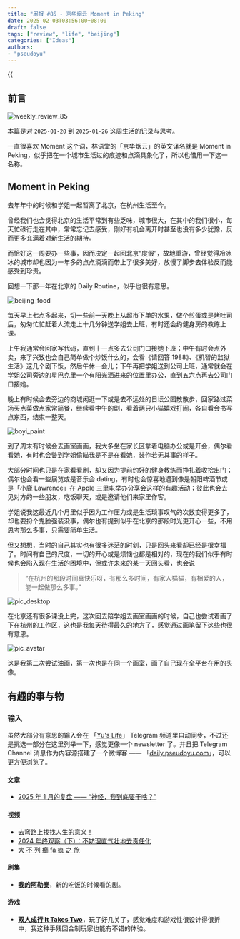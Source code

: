 ```yaml
---
title: "周报 #85 - 京华烟云 Moment in Peking"
date: 2025-02-03T03:56:00+08:00
draft: false
tags: ["review", "life", "beijing"]
categories: ["Ideas"]
authors:
- "pseudoyu"
---
```


{{<audio src="audios/glimpse_of_us.mp3" caption="《Glimpse of Us》" >}}

## 前言

![weekly_review_85](https://image.pseudoyu.com/images/weekly_review_85.png)

本篇是对 `2025-01-20` 到 `2025-01-26` 这周生活的记录与思考。

一直很喜欢 Moment 这个词，林语堂的「京华烟云」的英文译名就是 Moment in Peking，似乎把在一个城市生活过的痕迹和点滴具象化了，所以也借用一下这一名称。

## Moment in Peking

去年年中的时候和学姐一起暂离了北京，在杭州生活至今。

曾经我们也会觉得北京的生活平常到有些乏味，城市很大，在其中的我们很小，每天忙碌行走在其中，常常忘记去感受，刚好有机会离开时甚至也没有多少犹豫，反而更多充满着对新生活的期待。

而恰好这一周要办一些事，因而决定一起回北京“度假”，故地重游，曾经觉得冷冰冰的城市却也因为一年多的点点滴滴而带上了很多美好，放慢了脚步去体验反而能感受到珍贵。

回想一下那一年在北京的 Daily Routine，似乎也很有意思。

![beijing_food](https://image.pseudoyu.com/images/beijing_food.jpeg)

每天早上七点多起来，切一些前一天晚上从超市下单的水果，做个煎蛋或是烤吐司后，匆匆忙忙赶着人流走上十几分钟送学姐去上班，有时还会约健身房的教练上课。

上午我通常会回家写代码，直到十一点多去公司门口接她下班；中午有时会点外卖，来了兴致也会自己简单做个炒饭什么的，会看《请回答 1988》、《机智的监狱生活》这几个剧下饭，然后午休一会儿；下午再把学姐送到公司上班，通常就会在学姐公司旁边的星巴克里一个有阳光洒进来的位置里办公，直到五六点再去公司门口接她。

晚上有时候会去旁边的商城闲逛一下或是去不远处的日坛公园散散步，回家路过菜场买点菜做点家常简餐，继续看中午的剧，看着两只小猫嬉戏打闹，各自看会书写点东西，结束一整天。

![boyi_paint](https://image.pseudoyu.com/images/boyi_paint.jpg)

到了周末有时候会去画室画画，我大多坐在家长区拿着电脑办公或是开会，偶尔看看她，有时也会瞥到学姐偷瞄我是不是在看她，装作若无其事的样子。

大部分时间也只是在家看看剧，却又因为提前约好的健身教练而挣扎着收拾出门；偶尔也会看一些展览或是音乐会 dating，有时也会惊喜地遇到像是朝阳啤酒节或是「小鹿 Lawrence」在 Apple 三里屯举办分享会这样的有趣活动；彼此也会去见对方的一些朋友，吃饭聊天，或是邀请他们来家里作客。

学姐说我这最近几个月里似乎因为工作压力或是生活琐事叹气的次数变得更多了，却也要扮个鬼脸强装没事，偶尔也有提到似乎在北京的那段时光更开心一些，不用思考那么多事，只需要简单生活。

但又想想，当时的自己其实也有很多迷茫的时刻，只是回头来看却已经是很幸福了。时间有自己的尺度，一切的开心或是烦恼也都是相对的，现在的我们似乎有时候也会陷入现在生活的困境中，但或许未来的某一天回头看，也会说

> “在杭州的那段时间真快乐呀，有那么多时间，有家人猫猫，有相爱的人，能一起做那么多事。”

![pic_desktop](https://image.pseudoyu.com/images/pic_desktop.png)

在北京还有很多课没上完，这次回去陪学姐去画室画画的时候，自己也尝试着画了下在杭州的工作区，这也是我每天待得最久的地方了，感觉通过画笔留下这些也很有意思。

![pic_avatar](https://image.pseudoyu.com/images/pic_avatar.jpg)

这是我第二次尝试油画，第一次也是在同一个画室，画了自己现在全平台在用的头像。

## 有趣的事与物

### 输入

虽然大部分有意思的输入会在 「[Yu's Life](https://t.me/pseudoyulife)」 Telegram 频道里自动同步，不过还是挑选一部分在这里列举一下，感觉更像一个 newsletter 了。并且把 Telegram Channel 消息作为内容源搭建了一个微博客 —— 「[daily.pseudoyu.com](https://daily.pseudoyu.com/)」，可以更方便浏览了。

#### 文章

- [2025 年 1 月的复盘 —— “神经，我到底要干啥？”](https://polebug.github.io/2025/01/25/2025%E5%B9%B41%E6%9C%88%E7%9A%84%E5%A4%8D%E7%9B%98/)

#### 视频

- [去弯路上找找人生的意义！](https://www.bilibili.com/video/BV1NTwhe4Eeh)
- [2024 年终观察（下）：不妨理直气壮地去责任化](https://www.bilibili.com/video/BV1CUfhYmEB1)
- [大 不 列 癫 fa 疯 之 旅](https://www.bilibili.com/video/BV1KjfjYVE6Y)

#### 剧集

- [**我的阿勒泰**](http://movie.douban.com/subject/36245596/)，新的吃饭的时候看的剧。

#### 游戏

- [**双人成行 It Takes Two**](http://www.douban.com/game/35110438/)，玩了好几关了，感觉难度和游戏性很设计得很折中，我这种手残回合制玩家也能有不错的体验。
